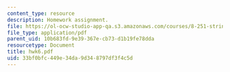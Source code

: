 ```yaml
---
content_type: resource
description: Homework assignment.
file: https://ol-ocw-studio-app-qa.s3.amazonaws.com/courses/8-251-string-theory-for-undergraduates-spring-2007/33bf0bfc449e34da9d348797df3f4c5d_hwk6.pdf
file_type: application/pdf
parent_uid: 10b683fd-9e39-367e-cb73-d1b19fe78dda
resourcetype: Document
title: hwk6.pdf
uid: 33bf0bfc-449e-34da-9d34-8797df3f4c5d
---
```

